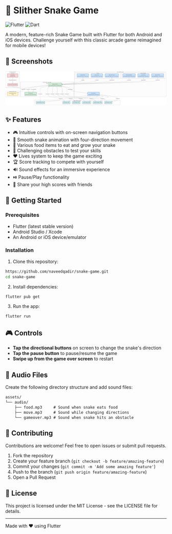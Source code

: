 # 🐍 Slither Snake Game

![Flutter](https://img.shields.io/badge/Flutter-02569B?style=for-the-badge&logo=flutter&logoColor=white)
![Dart](https://img.shields.io/badge/Dart-0175C2?style=for-the-badge&logo=dart&logoColor=white)

A modern, feature-rich Snake Game built with Flutter for both Android and iOS devices. Challenge yourself with this classic arcade game reimagined for mobile devices!

## 📱 Screenshots

![Diagram](/diagram.png)

## ✨ Features

- 🎮 Intuitive controls with on-screen navigation buttons
- 🐍 Smooth snake animation with four-direction movement
- 🍎 Various food items to eat and grow your snake
- 🚧 Challenging obstacles to test your skills
- ❤️ Lives system to keep the game exciting
- 🏆 Score tracking to compete with yourself
- 🔊 Sound effects for an immersive experience
- ⏯️ Pause/Play functionality
- 📲 Share your high scores with friends

## 🚀 Getting Started

### Prerequisites

- Flutter (latest stable version)
- Android Studio / Xcode
- An Android or iOS device/emulator

### Installation

1. Clone this repository:
```bash
https://github.com/naveedqadir/snake-game.git
cd snake-game
```

2. Install dependencies:
```bash
flutter pub get
```

3. Run the app:
```bash
flutter run
```

## 🎮 Controls

- **Tap the directional buttons** on screen to change the snake's direction
- **Tap the pause button** to pause/resume the game
- **Swipe up from the game over screen** to restart

## 🎵 Audio Files

Create the following directory structure and add sound files:

```
assets/
└── audio/
    ├── food.mp3     # Sound when snake eats food
    ├── move.mp3     # Sound while changing directions
    └── gameover.mp3 # Sound when snake hits an obstacle
```

## 🤝 Contributing

Contributions are welcome! Feel free to open issues or submit pull requests.

1. Fork the repository
2. Create your feature branch (`git checkout -b feature/amazing-feature`)
3. Commit your changes (`git commit -m 'Add some amazing feature'`)
4. Push to the branch (`git push origin feature/amazing-feature`)
5. Open a Pull Request

## 📄 License

This project is licensed under the MIT License - see the LICENSE file for details.

---

Made with ❤️ using Flutter
